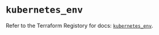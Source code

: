 # `kubernetes_env`

Refer to the Terraform Registory for docs: [`kubernetes_env`](https://registry.terraform.io/providers/hashicorp/kubernetes/2.25.1/docs/resources/env).
